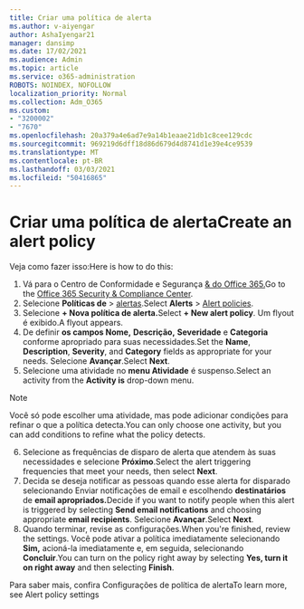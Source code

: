 ```yaml
---
title: Criar uma política de alerta
ms.author: v-aiyengar
author: AshaIyengar21
manager: dansimp
ms.date: 17/02/2021
ms.audience: Admin
ms.topic: article
ms.service: o365-administration
ROBOTS: NOINDEX, NOFOLLOW
localization_priority: Normal
ms.collection: Adm_O365
ms.custom:
- "3200002"
- "7670"
ms.openlocfilehash: 20a379a4e6ad7e9a14b1eaae21db1c8cee129cdc
ms.sourcegitcommit: 969219d6dff18d86d679d4d8741d1e39e4ce9539
ms.translationtype: MT
ms.contentlocale: pt-BR
ms.lasthandoff: 03/03/2021
ms.locfileid: "50416865"
---
```

# <a name="create-an-alert-policy"></a><span data-ttu-id="9a082-102">Criar uma política de alerta</span><span class="sxs-lookup"><span data-stu-id="9a082-102">Create an alert policy</span></span>

<span data-ttu-id="9a082-103">Veja como fazer isso:</span><span class="sxs-lookup"><span data-stu-id="9a082-103">Here is how to do this:</span></span>

1. <span data-ttu-id="9a082-104">Vá para o Centro de Conformidade e Segurança [& do Office 365.](https://go.microsoft.com/fwlink/p/?linkid=2077143)</span><span class="sxs-lookup"><span data-stu-id="9a082-104">Go to the [Office 365 Security & Compliance Center](https://go.microsoft.com/fwlink/p/?linkid=2077143).</span></span>
1. <span data-ttu-id="9a082-105">Selecione **Políticas de**  >  [alertas](https://go.microsoft.com/fwlink/?linkid=2103208).</span><span class="sxs-lookup"><span data-stu-id="9a082-105">Select **Alerts** > [Alert policies](https://go.microsoft.com/fwlink/?linkid=2103208).</span></span>
1. <span data-ttu-id="9a082-106">Selecione **+ Nova política de alerta.**</span><span class="sxs-lookup"><span data-stu-id="9a082-106">Select **+ New alert policy**.</span></span> <span data-ttu-id="9a082-107">Um flyout é exibido.</span><span class="sxs-lookup"><span data-stu-id="9a082-107">A flyout appears.</span></span>
1. <span data-ttu-id="9a082-108">De definir **os campos Nome,** **Descrição,** **Severidade** e **Categoria** conforme apropriado para suas necessidades.</span><span class="sxs-lookup"><span data-stu-id="9a082-108">Set the **Name**, **Description**, **Severity**, and **Category** fields as appropriate for your needs.</span></span> <span data-ttu-id="9a082-109">Selecione **Avançar**.</span><span class="sxs-lookup"><span data-stu-id="9a082-109">Select **Next**.</span></span>
1. <span data-ttu-id="9a082-110">Selecione uma atividade no **menu Atividade** é suspenso.</span><span class="sxs-lookup"><span data-stu-id="9a082-110">Select an activity from the **Activity is** drop-down menu.</span></span>
> [!NOTE]
>  <span data-ttu-id="9a082-111">Você só pode escolher uma atividade, mas pode adicionar condições para refinar o que a política detecta.</span><span class="sxs-lookup"><span data-stu-id="9a082-111">You can only choose one activity, but you can add conditions to refine what the policy detects.</span></span>
6. <span data-ttu-id="9a082-112">Selecione as frequências de disparo de alerta que atendem às suas necessidades e selecione **Próximo**.</span><span class="sxs-lookup"><span data-stu-id="9a082-112">Select the alert triggering frequencies that meet your needs, then select **Next**.</span></span>
7. <span data-ttu-id="9a082-113">Decida se deseja notificar as pessoas quando esse alerta for disparado selecionando Enviar notificações de email e escolhendo **destinatários** de **email apropriados.**</span><span class="sxs-lookup"><span data-stu-id="9a082-113">Decide if you want to notify people when this alert is triggered by selecting **Send email notifications** and choosing appropriate **email recipients**.</span></span> <span data-ttu-id="9a082-114">Selecione **Avançar**.</span><span class="sxs-lookup"><span data-stu-id="9a082-114">Select **Next**.</span></span>
8. <span data-ttu-id="9a082-115">Quando terminar, revise as configurações.</span><span class="sxs-lookup"><span data-stu-id="9a082-115">When you're finished, review the settings.</span></span> <span data-ttu-id="9a082-116">Você pode ativar a política imediatamente selecionando **Sim,** acioná-la imediatamente e, em seguida, selecionando **Concluir**.</span><span class="sxs-lookup"><span data-stu-id="9a082-116">You can turn on the policy right away by selecting **Yes, turn it on right away** and then selecting **Finish**.</span></span>

<span data-ttu-id="9a082-117">Para saber mais, confira Configurações de política de alerta</span><span class="sxs-lookup"><span data-stu-id="9a082-117">To learn more, see Alert policy settings</span></span>

